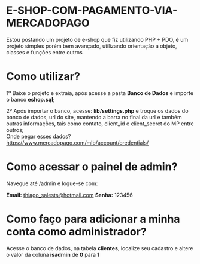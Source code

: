 # E-SHOP-COM-PAGAMENTO-VIA-MERCADOPAGO
Estou postando um projeto de e-shop que fiz utilizando PHP + PDO, é um projeto simples porém bem avançado, utilizando orientação a objeto, classes e funções entre outros

# Como utilizar?
1º Baixe o projeto e extraia, após acesse a pasta <b>Banco de Dados</b> e importe o banco <b>eshop.sql</b>;<br>

2º Após importar o banco, acesse: <b>lib/settings.php</b> e troque os dados do banco de dados, url do site, mantendo a barra no final da url e também outras informações, tais como contato, client_id e client_secret do MP entre outros;<br>
Onde pegar esses dados? https://www.mercadopago.com/mlb/account/credentials/ <br>

# Como acessar o painel de admin?
Navegue até /admin e logue-se com:

<b>Email:</b> thiago_salests@hotmail.com
<b>Senha:</b> 123456

# Como faço para adicionar a minha conta como administrador?

Acesse o banco de dados, na tabela <b>clientes</b>, localize seu cadastro e altere o valor da coluna <b>isadmin</b> de <b>0</b> para <b>1</b>


